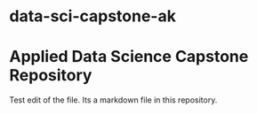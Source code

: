 # data-sci-capstone-ak
# Applied Data Science Capstone Repository

Test edit of the file.
Its a markdown file in this repository.
